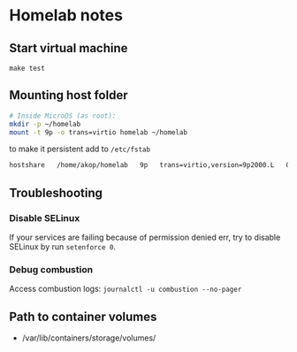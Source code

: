 Homelab notes
=============
## Start virtual machine

```
make test
```

## Mounting host folder

```sh
# Inside MicroOS (as root):
mkdir -p ~/homelab
mount -t 9p -o trans=virtio homelab ~/homelab
```

to make it persistent add to `/etc/fstab`

```txt
hostshare   /home/akop/homelab   9p   trans=virtio,version=9p2000.L   0   0
```

## Troubleshooting

### Disable SELinux
If your services are failing because of permission denied err, try to disable SELinux 
by run `setenforce 0`.

### Debug combustion
Access combustion logs: `journalctl -u combustion --no-pager`

## Path to container volumes

- /var/lib/containers/storage/volumes/
